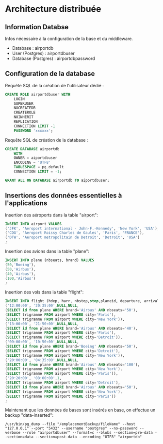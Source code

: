 # Architecture distribuée 

## Information Databse
Infos nécessaire à la configuration de la base et du middleware.
- Database : airportdb
- User (Postgres) : airportdbuser
- Database (Postgres) : airportdbpassword

## Configuration de la database
Requête SQL de la création de l'utilisateur dédié :
```SQL
CREATE ROLE airportdbuser WITH
	LOGIN
	SUPERUSER
	NOCREATEDB
	CREATEROLE
	NOINHERIT
	REPLICATION
	CONNECTION LIMIT -1
	PASSWORD 'xxxxxx';
```

Requête SQL de création de la database :
```SQL
CREATE DATABASE airportdb
    WITH 
    OWNER = aiportdbuser
    ENCODING = 'UTF8'
    TABLESPACE = pg_default
    CONNECTION LIMIT = -1;

GRANT ALL ON DATABASE airportdb TO aiportdbuser;
```

## Insertions des données essentielles à l'applications 

Insertion des aéroports dans la table "airport":

```SQL
INSERT INTO airport VALUES 
('JFK', 'Aeroport international - John-F.-Kennedy', 'New York', 'USA'), 
('CDG', 'Aeroport Roissy Charles de Gaules', 'Paris', 'FRANCE'),
('DTW', 'Aeroport metropolitain de Detroit', 'Detroit', 'USA')
;
```

Insertion des avions dans la table "plane": 

```SQL
INSERT INTO plane (nbseats, brand) VALUES 
(50,'Boeing'),
(50,'Airbus'),
(40,'Airbus'),
(100,'Airbus')
;
```

Insertion des vols dans la table "flight":

```SQL
INSERT INTO flight (hdep, harr, nbstop,stop,planeid, departure, arrival) VALUES
('12:00:00', '20:35:00',NULL,NULL,
(SELECT id from plane WHERE brand='Airbus' AND nbseats='50'),
(SELECT trigramme FROM airport WHERE city='Paris'),
(SELECT trigramme FROM airport WHERE city='New York')), 
('13:00:00', '21:50:00',NULL,NULL,
(SELECT id from plane WHERE brand='Airbus' AND nbseats='40'),
(SELECT trigramme FROM airport WHERE city='Paris'),
(SELECT trigramme FROM airport WHERE city='Detroit')),
('09:00:00', '10:50:00',NULL,NULL,
(SELECT id from plane WHERE brand='Boeing' AND nbseats='50'),
(SELECT trigramme FROM airport WHERE city='Detroit'),
(SELECT trigramme FROM airport WHERE city='New York')),
('20:00:00', '04:35:00',NULL,NULL,
(SELECT id from plane WHERE brand='Airbus' AND nbseats='100'),
(SELECT trigramme FROM airport WHERE city='New York'),
(SELECT trigramme FROM airport WHERE city='Paris')),
('20:20:00', '08:00:00',1,
(SELECT trigramme FROM airport WHERE city='Detroit'),
(SELECT id from plane WHERE brand='Airbus' AND nbseats='50'),
(SELECT trigramme FROM airport WHERE city='New York'),
(SELECT trigramme FROM airport WHERE city='Paris'))
;
```

Maintenant que les données de bases sont insérés en base, on effectue un backup "data-inserted":

```Shell
/usr/bin/pg_dump --file "/emplacementBackup/fileName" --host "127.0.0.1" --port "5432" --username "postgres" --no-password --verbose --role "airportdbuser" --format=c --blobs --section=pre-data --section=data --section=post-data --encoding "UTF8" "airportdb"
```
